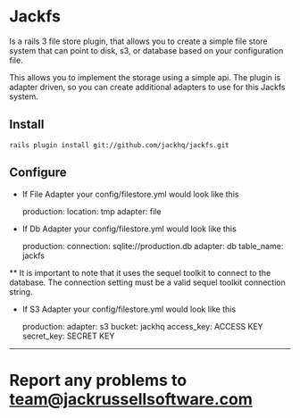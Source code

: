# Jackfs

Is a rails 3 file store plugin, that allows you to create a simple file store system
that can point to disk, s3, or database based on your configuration file.

This allows you to implement the storage using a simple api.  The plugin is 
adapter driven, so you can create additional adapters to use for this Jackfs
system.

## Install

    rails plugin install git://github.com/jackhq/jackfs.git
    
## Configure

* If File Adapter your config/filestore.yml would look like this

    production:
      location: tmp
      adapter: file
  
  
* If Db Adapter your config/filestore.yml would look like this

    production:
      connection: sqlite://production.db
      adapter: db
      table_name: jackfs
    
** It is important to note that it uses the sequel toolkit to connect to the database.  The connection setting must be a valid sequel toolkit connection string.

* If S3 Adapter your config/filestore.yml would look like this

    production:
      adapter: s3
      bucket: jackhq
      access_key: ACCESS KEY
      secret_key: SECRET KEY

---

# Report any problems to team@jackrussellsoftware.com




